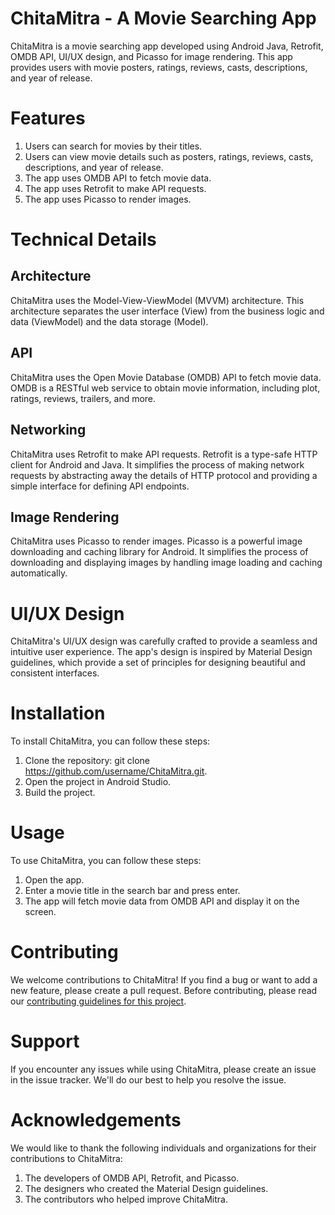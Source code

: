 # ChitaMitra - A Movie Searching App

ChitaMitra is a movie searching app developed using Android Java, Retrofit, OMDB API, UI/UX design, and Picasso for image rendering. This app provides users with movie posters, ratings, reviews, casts, descriptions, and year of release.

# Features
1. Users can search for movies by their titles.
2. Users can view movie details such as posters, ratings, reviews, casts, descriptions, and year of release.
3. The app uses OMDB API to fetch movie data.
4. The app uses Retrofit to make API requests.
5. The app uses Picasso to render images.

# Technical Details
## Architecture
ChitaMitra uses the Model-View-ViewModel (MVVM) architecture. This architecture separates the user interface (View) from the business logic and data (ViewModel) and the data storage (Model).

## API
ChitaMitra uses the Open Movie Database (OMDB) API to fetch movie data. OMDB is a RESTful web service to obtain movie information, including plot, ratings, reviews, trailers, and more.

## Networking
ChitaMitra uses Retrofit to make API requests. Retrofit is a type-safe HTTP client for Android and Java. It simplifies the process of making network requests by abstracting away the details of HTTP protocol and providing a simple interface for defining API endpoints.
##  Image Rendering
ChitaMitra uses Picasso to render images. Picasso is a powerful image downloading and caching library for Android. It simplifies the process of downloading and displaying images by handling image loading and caching automatically.


# UI/UX Design
ChitaMitra's UI/UX design was carefully crafted to provide a seamless and intuitive user experience. The app's design is inspired by Material Design guidelines, which provide a set of principles for designing beautiful and consistent interfaces.

# Installation

To install ChitaMitra, you can follow these steps:

1. Clone the repository: git clone https://github.com/username/ChitaMitra.git.
2. Open the project in Android Studio.
3. Build the project.

# Usage
To use ChitaMitra, you can follow these steps:

1. Open the app.
2. Enter a movie title in the search bar and press enter.
3. The app will fetch movie data from OMDB API and display it on the screen.


# Contributing

We welcome contributions to ChitaMitra! If you find a bug or want to add a new feature, please create a pull request. Before contributing, please read our  [contributing guidelines for this project](docs/CONTRIBUTING.md).

# Support
If you encounter any issues while using ChitaMitra, please create an issue in the issue tracker. We'll do our best to help you resolve the issue.

# Acknowledgements
We would like to thank the following individuals and organizations for their contributions to ChitaMitra:

1. The developers of OMDB API, Retrofit, and Picasso.
2. The designers who created the Material Design guidelines.
3. The contributors who helped improve ChitaMitra.
